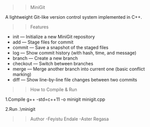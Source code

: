 >> MiniGit

A lightweight Git-like version control system implemented in C++.

>> Features

- init — Initialize a new MiniGit repository
- add — Stage files for commit
- commit — Save a snapshot of the staged files
- log — Show commit history (with hash, time, and message)
- branch — Create a new branch
- checkout — Switch between branches
- merge — Merge another branch into current one (basic conflict marking)
- diff — Show line-by-line file changes between two commits

>> How to Compile & Run

1.Compile
g++ -std=c++11 -o minigit minigit.cpp

2.Run
.\minigit

>> Author
-Feyistu Endale
-Aster Regasa

